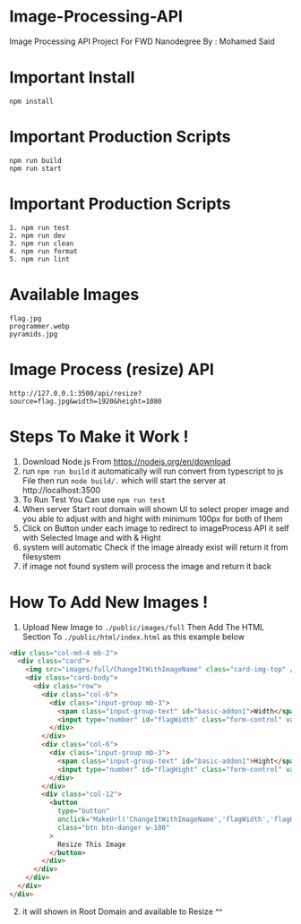 # Image-Processing-API

Image Processing API Project For FWD Nanodegree By : Mohamed Said

# Important Install

```
npm install
```

# Important Production Scripts

```
npm run build
npm run start
```

# Important Production Scripts

```
1. npm run test
2. npm run dev
3. npm run clean
4. npm run format
5. npm run lint
```

# Available Images

```
flag.jpg
programmer.webp
pyramids.jpg
```

# Image Process (resize) API

```http
http://127.0.0.1:3500/api/resize?source=flag.jpg&width=1920&height=1080
```

# Steps To Make it Work !

1. Download Node.js From https://nodejs.org/en/download
2. run `npm run build` it automatically will run convert from typescript to js File then run `node build/.` which will start the server at http://localhost:3500
3. To Run Test You Can use `npm run test`
4. When server Start root domain will shown UI to select proper image and you able to adjust with and hight with minimum 100px for both of them
5. Click on Button under each image to redirect to imageProcess API it self with Selected Image and with & Hight
6. system will automatic Check if the image already exist will return it from filesystem
7. if image not found system will process the image and return it back

# How To Add New Images !

1. Upload New Image to `./public/images/full` Then Add The HTML Section To `./public/html/index.html`
   as this example below

```html
<div class="col-md-4 mb-2">
  <div class="card">
    <img src="images/full/ChangeItWithImageName" class="card-img-top" />
    <div class="card-body">
      <div class="row">
        <div class="col-6">
          <div class="input-group mb-3">
            <span class="input-group-text" id="basic-addon1">Width</span>
            <input type="number" id="flagWidth" class="form-control" value="1920" />
          </div>
        </div>
        <div class="col-6">
          <div class="input-group mb-3">
            <span class="input-group-text" id="basic-addon1">Hight</span>
            <input type="number" id="flagHight" class="form-control" value="1080" />
          </div>
        </div>
        <div class="col-12">
          <button
            type="button"
            onclick="MakeUrl('ChangeItWithImageName','flagWidth','flagHight')"
            class="btn btn-danger w-100"
          >
            Resize This Image
          </button>
        </div>
      </div>
    </div>
  </div>
</div>
```

2. it will shown in Root Domain and available to Resize ^^
